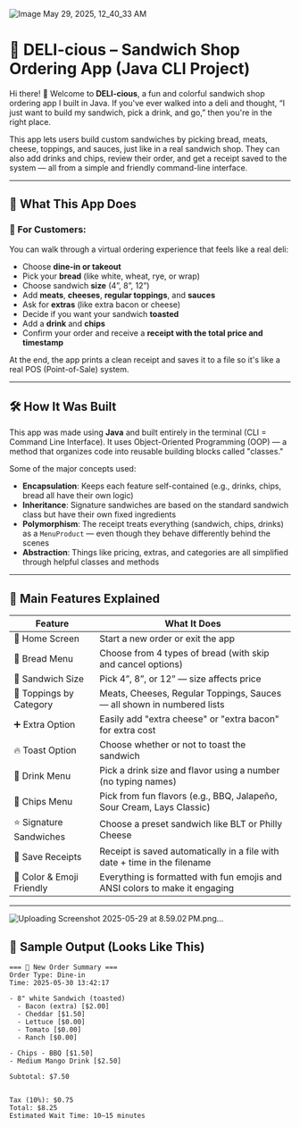 ![ Image May 29, 2025, 12_40_33 AM](https://github.com/user-attachments/assets/ffdb43ce-d68b-4842-97ef-28b48a129f2c)
# 🥪 DELI-cious – Sandwich Shop Ordering App (Java CLI Project)

Hi there! 👋 Welcome to **DELI-cious**, a fun and colorful sandwich shop ordering app I built in Java. If you've ever walked into a deli and thought, “I just want to build my sandwich, pick a drink, and go,” then you're in the right place.

This app lets users build custom sandwiches by picking bread, meats, cheese, toppings, and sauces, just like in a real sandwich shop. They can also add drinks and chips, review their order, and get a receipt saved to the system — all from a simple and friendly command-line interface.

---

## 🧾 What This App Does

### 👤 For Customers:
You can walk through a virtual ordering experience that feels like a real deli:

- Choose **dine-in or takeout**
- Pick your **bread** (like white, wheat, rye, or wrap)
- Choose sandwich **size** (4”, 8”, 12”)
- Add **meats**, **cheeses**, **regular toppings**, and **sauces**
- Ask for **extras** (like extra bacon or cheese)
- Decide if you want your sandwich **toasted**
- Add a **drink** and **chips**
- Confirm your order and receive a **receipt with the total price and timestamp**

At the end, the app prints a clean receipt and saves it to a file so it's like a real POS (Point-of-Sale) system.

---

## 🛠️ How It Was Built

This app was made using **Java** and built entirely in the terminal (CLI = Command Line Interface). It uses Object-Oriented Programming (OOP) — a method that organizes code into reusable building blocks called "classes."

Some of the major concepts used:

- **Encapsulation**: Keeps each feature self-contained (e.g., drinks, chips, bread all have their own logic)
- **Inheritance**: Signature sandwiches are based on the standard sandwich class but have their own fixed ingredients
- **Polymorphism**: The receipt treats everything (sandwich, chips, drinks) as a `MenuProduct` — even though they behave differently behind the scenes
- **Abstraction**: Things like pricing, extras, and categories are all simplified through helpful classes and methods

---

## 📂 Main Features Explained

| Feature                      | What It Does                                                                 |
|-----------------------------|------------------------------------------------------------------------------|
| 🧾 Home Screen              | Start a new order or exit the app                                            |
| 🍞 Bread Menu               | Choose from 4 types of bread (with skip and cancel options)                  |
| 📏 Sandwich Size            | Pick 4”, 8”, or 12” — size affects price                                      |
| 🥓 Toppings by Category     | Meats, Cheeses, Regular Toppings, Sauces — all shown in numbered lists       |
| ➕ Extra Option             | Easily add "extra cheese" or "extra bacon" for extra cost                    |
| 🔥 Toast Option             | Choose whether or not to toast the sandwich                                  |
| 🥤 Drink Menu              | Pick a drink size and flavor using a number (no typing names)                |
| 🍟 Chips Menu              | Pick from fun flavors (e.g., BBQ, Jalapeño, Sour Cream, Lays Classic)        |
| ⭐ Signature Sandwiches     | Choose a preset sandwich like BLT or Philly Cheese                          |
| 💾 Save Receipts           | Receipt is saved automatically in a file with date + time in the filename    |
| 🎨 Color & Emoji Friendly   | Everything is formatted with fun emojis and ANSI colors to make it engaging  |

---


![Uploading Screenshot 2025-05-29 at 8.59.02 PM.png…]()


## 📸 Sample Output (Looks Like This)

```text
=== 🧾 New Order Summary ===
Order Type: Dine-in
Time: 2025-05-30 13:42:17

- 8" white Sandwich (toasted)
  - Bacon (extra) [$2.00]
  - Cheddar [$1.50]
  - Lettuce [$0.00]
  - Tomato [$0.00]
  - Ranch [$0.00]

- Chips - BBQ [$1.50]
- Medium Mango Drink [$2.50]

Subtotal: $7.50


Tax (10%): $0.75  
Total: $8.25  
Estimated Wait Time: 10–15 minutes

